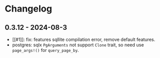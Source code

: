# Changelog

## 0.3.12 - 2024-08-3
* [[#1]]: fix: features sqllite compilation error, remove default features.
* postgres: sqlx `PgArguments` not support `Clone` trait, so need use `page_args!()` for `query_page_by`.